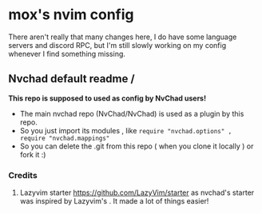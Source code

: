 # mox's nvim config
There aren't really that many changes here, I do have some language servers and discord RPC, but I'm still slowly working on my config whenever I find something missing.



## Nvchad default readme \/

**This repo is supposed to used as config by NvChad users!**

- The main nvchad repo (NvChad/NvChad) is used as a plugin by this repo.
- So you just import its modules , like `require "nvchad.options" , require "nvchad.mappings"`
- So you can delete the .git from this repo ( when you clone it locally ) or fork it :)

### Credits

1) Lazyvim starter https://github.com/LazyVim/starter as nvchad's starter was inspired by Lazyvim's . It made a lot of things easier!
